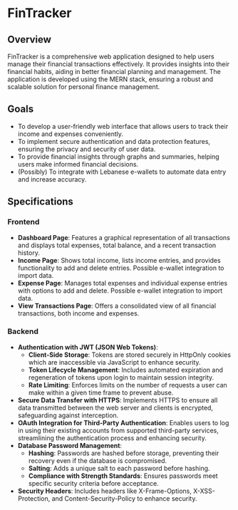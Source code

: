 # FinTracker

## Overview

FinTracker is a comprehensive web application designed to help users manage their financial transactions effectively. It provides insights into their financial habits, aiding in better financial planning and management. The application is developed using the MERN stack, ensuring a robust and scalable solution for personal finance management.

## Goals

- To develop a user-friendly web interface that allows users to track their income and expenses conveniently.
- To implement secure authentication and data protection features, ensuring the privacy and security of user data.
- To provide financial insights through graphs and summaries, helping users make informed financial decisions.
- (Possibly) To integrate with Lebanese e-wallets to automate data entry and increase accuracy.

## Specifications

### Frontend

- **Dashboard Page**: Features a graphical representation of all transactions and displays total expenses, total balance, and a recent transaction history.
- **Income Page**: Shows total income, lists income entries, and provides functionality to add and delete entries. Possible e-wallet integration to import data.
- **Expense Page**: Manages total expenses and individual expense entries with options to add and delete. Possible e-wallet integration to import data.
- **View Transactions Page**: Offers a consolidated view of all financial transactions, both income and expenses.

### Backend

- **Authentication with JWT (JSON Web Tokens)**: 
  - **Client-Side Storage**: Tokens are stored securely in HttpOnly cookies which are inaccessible via JavaScript to enhance security.
  - **Token Lifecycle Management**: Includes automated expiration and regeneration of tokens upon login to maintain session integrity.
  - **Rate Limiting**: Enforces limits on the number of requests a user can make within a given time frame to prevent abuse.
- **Secure Data Transfer with HTTPS**: Implements HTTPS to ensure all data transmitted between the web server and clients is encrypted, safeguarding against interception.
- **OAuth Integration for Third-Party Authentication**: Enables users to log in using their existing accounts from supported third-party services, streamlining the authentication process and enhancing security.
- **Database Password Management**: 
  - **Hashing**: Passwords are hashed before storage, preventing their recovery even if the database is compromised.
  - **Salting**: Adds a unique salt to each password before hashing.
  - **Compliance with Strength Standards**: Ensures passwords meet specific security criteria before acceptance.
- **Security Headers**: Includes headers like X-Frame-Options, X-XSS-Protection, and Content-Security-Policy to enhance security.
